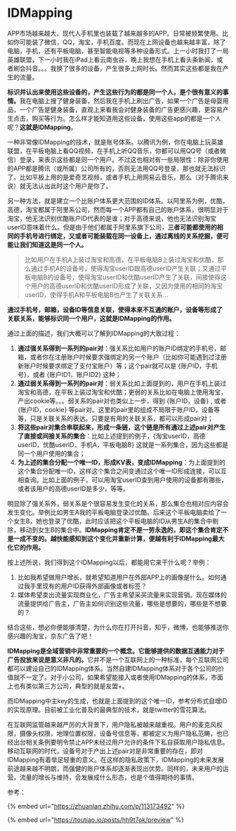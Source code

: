# IDMapping

APP市场越来越大，现代人手机里也装载了越来越多的APP。日常被频繁使用。比如你可能装了微信，QQ，淘宝，手机百度。而现在上网设备也越来越丰富，除了电脑，手机，还有平板电脑，甚至智能电视等多种设备形式。上一小时我打了一局英雄联盟，下一小时我在iPad上看云南虫谷，晚上我想在手机上看头条新闻，或者刷会抖音。。。我换了很多的设备，产生很多上网时长。然而其实这些都是我在产生的流量。

**标识并认出来使用这些设备的，产生这些行为的都是同一个人，是个很有意义的事情。**&#x6211;在电脑上搜了健身装备，然后我在手机上刷出广告，如果一个广告是母婴用品，一个广告是健身装备，直观上来看我会对健身装备的广告更感兴趣，更容易产生点击，购买等行为。怎么样才能知道用这些设备，使用这些app的都是一个人呢？**这就是IDMapping**。

一种非常像IDMapping的技术，就是账号体系。以腾讯为例，你在电脑上玩英雄联盟，在平板电脑上看QQ视频，在手机上听QQ音乐，你都可以用QQ号（或者微信）登录，来表示这些都是同一个用户。不过这也相对有一些局限性：除非你使用的APP都是腾讯（或所属）公司所有的，否则无法用QQ号登录，那也就无法标识了。比如平板上用的是爱奇艺视频，或者手机上用网易云音乐，那么（对于腾讯来说）就无法认出此时这个用户是你了。

另一种方法，就是建立一个比账户体系更大范围的ID体系。以阿里系为例，优酷，高德，淘宝都属于阿里系公司，然而每一个APP都有自己的账户体系，很明显对于淘宝，他无法识别优酷账户ID代表的是谁；对于高德来说，他也无法识别淘宝userID意味着什么。但是由于他们都属于阿里系旗下公司，**三者可能都使用的相同的手机号进行绑定，又或者可能装载在同一设备上，通过离线的关系挖掘，便可能让我们知道这是同一个人。**

> 比如用户在手机A上装过淘宝和高德，在平板电脑B上装过淘宝和优酷，那么通过手机A的设备号，使得淘宝userID跟高德userID产生关联；又通过平板电脑B的设备号，使得淘宝userID和优酷userID产生了关联，间接使得这个用户的高德userID和优酷userID形成了关联，又因为使用的相同的淘宝userID，使得手机A和平板电脑B也产生了关联关系...

**通过手机号，邮箱，设备ID等信息关联，使得本来不互通的账户，设备等形成了关联关系，能够标识同一个用户，这就是IDMapping的作用。**

通过上面的描述，我们大概可以了解到IDMapping的大致过程：

1. **通过强关系得到一系列的pair对**：强关系比如用户的账户ID绑定的手机号，邮箱，或者你在注册账户时候要求强绑定的另一个账户（比如你可能遇到过注册新账户时候要求绑定了支付宝账户）等；这个pair就可以是 {账户ID，手机号}，或者 {账户ID1，账户ID2} 这种；
2. **通过弱关系得到一系列的pair对**：弱关系比如上面提到的，用户在手机上装过淘宝和高德，在平板上装过淘宝和优酷；更弱的关系比如在电脑上使用淘宝，产出cookie等。。。弱关系的pair对也类似上一步，得到 {账户ID，设备} , 或者 {账户ID，cookie} 等pair对。这里的pair里的组成不局限于账户ID，设备等等，只是关联关系的表达。只要是有用的关联关系，都可以形成pair对；
3. **将这些pair对集合串联起来，形成一条链，这个链是所有通过上述pair对产生了直接或间接关系的集合**：比如上述提到的例子，{淘宝userID，高德userID，优酷userID，手机A，平板电脑B} 这就是一系列集合，因为这些都是同一个用户使用的集合；
4. **为上述的集合分配一个唯一ID，形成KV表，变成IDMapping**：为上面提到的这个集合分配唯一ID，这样这个集合之间变通过这个唯一ID形成连接，可以互相查询。比如上面的例子，可以用淘宝userID查到用户使用的设备都有哪些，或者该用户的高德userID是多少，等等。

明显除了强关系外，弱关系是个很容易发生变化的关系，那么集合也相对应内容会发生变化。举例比如男生A我的平板电脑登录过优酷。后来这个平板电脑卖给了一个女生B，她也登录了优酷，此时应该把这个平板电脑的ID从男生A的集合中剔除，移动到女生B的集合中。**IDMapping肯定不是一劳永逸的，即这个集合肯定不是一成不变的。越快能感知到这个变化并重新计算，便越有利于IDMapping最大化它的作用。**

按上述所说，我们得到这个IDMapping以后，都能用它来干什么呢？举例：

1. 比如我希望做用户增长，就希望知道用户在外部APP上的画像是什么。如何通过我手里现有的用户ID获得外部画像或者标签？
2. 媒体希望卖出流量实现商业化，广告主希望采买流量来实现营销。现在媒体的流量提供给广告主，广告主如何识别这些流量，哪些是想要的，哪些是不想要的？

结合这些，想必你便能够清楚，为什么你在打开抖音，知乎，微博，也能够推送你感兴趣的淘宝，京东广告了吧！

**IDMapping是全域营销中非常重要的一个概念。它能够提供的数据互通能力对于广告投放来说是意义非凡的。**&#x5B83;并不是一个互联网上的一种标准，每个互联网公司都可以建设自己的IDMapping体系。当然自建IDMapping体系对于各个公司的价值就不一定了。对于小公司，如果希望能接入或者使用IDMapping的体系，市面上也有类似第三方公司，典型的就是友盟+。

而IDMapping中主key的生成，也就是上面提到的这个唯一ID，参考分布式自增ID的实现原理。目前被工业化普及的最典型的技术，就是twitter的雪花算法。

在互联网监管越来越严厉的大背景下，用户隐私被越来越重视。用户的麦克风权限，摄像头权限，地理位置权限，设备号信息等，都被定义为用户隐私范畴，也已经出台相关条例要明令禁止APP未经过用户允许的条件下私自获取用户隐私信息。移动互联网的时代，设备号对于产出上述pair对是非常重要的存在，即对IDMapping有着举足轻重的意义。在这样的隐私政策下，IDMapping的未来发展前途越来越不明朗，而强健的账户体系却逐渐表现出优势。同样的，未来用户的运营，流量的增长与维持，会发展成什么形态，也是个值得期待的事情。



参考：

{% embed url="https://zhuanlan.zhihu.com/p/113173492" %}

{% embed url="https://toutiao.io/posts/hh9t7ok/preview" %}
